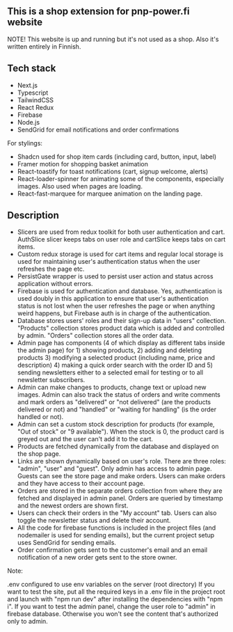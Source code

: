 
## This is a shop extension for pnp-power.fi website

NOTE! This website is up and running but it's not used as a shop. Also it's written entirely in Finnish.

## Tech stack

- Next.js
- Typescript
- TailwindCSS
- React Redux
- Firebase
- Node.js
- SendGrid for email notifications and order confirmations

For stylings:

- Shadcn used for shop item cards (including card, button, input, label)
- Framer motion for shopping basket animation
- React-toastify for toast notifications (cart, signup welcome, alerts)
- React-loader-spinner for animating some of the components, especially images. Also used when pages are loading.
- React-fast-marquee for marquee animation on the landing page.


## Description


- Slicers are used from redux toolkit for both user authentication and cart. AuthSlice slicer keeps tabs on user role and cartSlice keeps tabs on cart items.
- Custom redux storage is used for cart items and regular local storage is used for maintaining user's authentication status when the user refreshes the page etc.
- PersistGate wrapper is used to persist user action and status across application without errors.
- Firebase is used for authentication and database. Yes, authentication is used doubly in this application to ensure that user's authentication status is not lost when the user refreshes the page or when anything weird happens, but Firebase auth is in charge of the authentication.
- Database stores users' roles and their sign-up data in "users" collection. "Products" collection stores product data which is added and controlled by admin. "Orders" collection stores all the order data. 
- Admin page has components (4 of which display as different tabs inside the admin page) for 1) showing products, 2) adding and deleting products 3) modifying a selected product (including name, price and description) 4) making a quick order search with the order ID and 5) sending newsletters either to a selected email for testing or to all newsletter subscribers.
- Admin can make changes to products, change text or upload new images. Admin can also track the status of orders and write comments and mark orders as "delivered" or "not delivered" (are the products delivered or not) and "handled" or "waiting for handling" (is the order handled or not).
- Admin can set a custom stock description for products (for example, "Out of stock" or "9 available"). When the stock is 0, the product card is greyed out and the user can't add it to the cart.
- Products are fetched dynamically from the database and displayed on the shop page.
- Links are shown dynamically based on user's role. There are three roles: "admin", "user" and "guest". Only admin has access to admin page. Guests can see the store page and make orders. Users can make orders and they have access to their account page.
- Orders are stored in the separate orders collection from where they are fetched and displayed in admin panel. Orders are queried by timestamp and the newest orders are shown first.
- Users can check their orders in the "My account" tab. Users can also toggle the newsletter status and delete their account.
- All the code for firebase functions is included in the project files (and nodemailer is used for sending emails), but the current project setup uses SendGrid for sending emails. 
- Order confirmation gets sent to the customer's email and an email notification of a new order gets sent to the store owner.

Note:

.env configured to use env variables on the server (root directory)
If you want to test the site, put all the required keys in a .env file in the project root and launch with "npm run dev" after installing the dependencies with "npm i".
If you want to test the admin panel, change the user role to "admin" in firebase database. Otherwise you won't see the content that's authorized only to admin.
